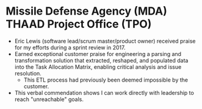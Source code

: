 # Missile Defense Agency (MDA) THAAD Project Office (TPO)

- Eric Lewis (software lead/scrum master/product owner) received praise for my efforts during a sprint review in 2017.
- Earned exceptional customer praise for engineering a parsing and transformation solution that extracted, reshaped, and populated data into the Task Allocation Matrix, enabling critical analysis and issue resolution.
  - This ETL process had previously been deemed impossible by the customer.
- This verbal commendation shows I can work directly with leadership to reach "unreachable" goals.
